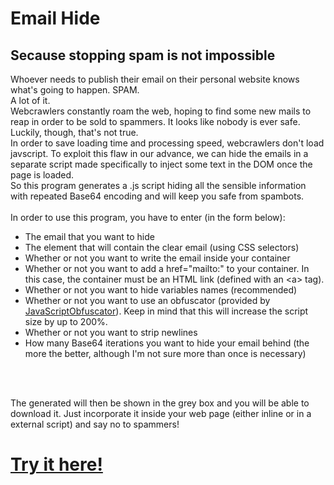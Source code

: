 <h1>Email Hide</h1>
<h2>Secause stopping spam is not impossible</h2>
<p>
  Whoever needs to publish their email on their personal website knows what's going to happen. SPAM. <br>
  A lot of it.<br>
  Webcrawlers constantly roam the web, hoping to find some new mails to reap in order to be sold to spammers.
  It looks like nobody is ever safe. <br>
  Luckily, though, that's not true. <br>
  In order to save loading time and processing speed, webcrawlers don't load javscript.
  To exploit this flaw in our advance, we can hide the emails in a separate script made specifically to inject some text in the DOM once the page is loaded. <br>
  So this program generates a .js script hiding all the sensible information with repeated Base64 encoding and will keep you safe from spambots.
  <br><br>
  In order to use this program, you have to enter (in the form below):
</p>
<ul>
  <li>The email that you want to hide</li>
  <li>The element that will contain the clear email (using CSS selectors)</li>
  <li>Whether or not you want to write the email inside your container</li>
  <li>Whether or not you want to add a <span class="bold">href="mailto:"</span> to your container. In this case, the container must be an HTML link (defined with an &lt;a&gt; tag).</li>
  <li>Whether or not you want to hide variables names <span class="bold">(recommended)</span></li>
  <li>Whether or not you want to use an obfuscator (provided by <a href="https://github.com/javascript-obfuscator/javascript-obfuscator">JavaScriptObfuscator</a>).
    <span class="bold">Keep in mind that this will increase the script size by up to 200%.</span>
  <li>Whether or not you want to strip newlines</li>
  <li>How many Base64 iterations you want to hide your email behind (the more the better, although I'm not sure more than once is necessary)</li>
</ul>
  <br><br>
  <p>
    The generated will then be shown in the grey box and you will be able to download it.
    Just incorporate it inside your web page (either inline or in a external script)
    and say no to spammers!
  </p>

<h1><a href="https://lorossi.github.io/email-hide/">Try it here!</a></h1>
